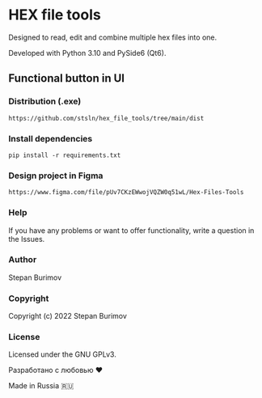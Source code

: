 # HEX file tools

Designed to read, edit and combine multiple hex files into one.

Developed with Python 3.10 and PySide6 (Qt6).

## Functional button in UI

### Distribution (.exe)
```
https://github.com/stsln/hex_file_tools/tree/main/dist
```

### Install dependencies
```
pip install -r requirements.txt
```

### Design project in Figma
```
https://www.figma.com/file/pUv7CKzEWwojVQZW0q51wL/Hex-Files-Tools
```

### Help
If you have any problems or want to offer functionality, write a question in the Issues.

### Author

Stepan Burimov

### Copyright

Copyright (c) 2022 Stepan Burimov

### License

Licensed under the GNU GPLv3.


Разработано с любовью ❤️

Made in Russia 🇷🇺
